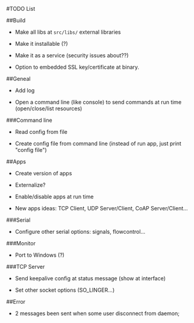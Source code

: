 #TODO List

##Build
 
* Make all libs at `src/libs/` external libraries
 
* Make it installable (?)
 
* Make it as a service (security issues about??)
 
* Option to embedded SSL key/certificate at binary. 
 
##Geneal

* Add log

* Open a command line (like console) to send commands at run time (open/close/list resources)

###Command line

* Read config from file

* Create config file from command line (instead of run app, just print "config file")  

##Apps

* Create version of apps

* Externalize?

* Enable/disable apps at run time

* New apps ideas: TCP Client, UDP Server/Client, CoAP Server/Client...

###Serial

* Configure other serial options: signals, flowcontrol...

###Monitor

* Port to Windows (?)

###TCP Server

* Send keepalive config at status message (show at interface)

* Set other socket options (SO_LINGER...)

##Error

* 2 messages been sent when some user disconnect from daemon;
